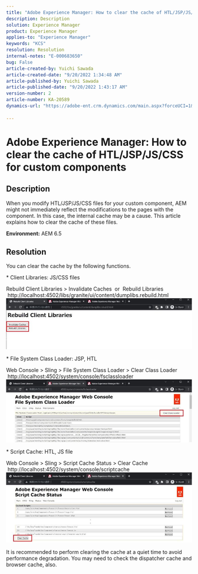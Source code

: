 ```yaml
---
title: "Adobe Experience Manager: How to clear the cache of HTL/JSP/JS/CSS for custom components"
description: Description
solution: Experience Manager
product: Experience Manager
applies-to: "Experience Manager"
keywords: "KCS"
resolution: Resolution
internal-notes: "E-000683650"
bug: False
article-created-by: Yuichi Sawada
article-created-date: "9/20/2022 1:34:48 AM"
article-published-by: Yuichi Sawada
article-published-date: "9/20/2022 1:43:17 AM"
version-number: 2
article-number: KA-20589
dynamics-url: "https://adobe-ent.crm.dynamics.com/main.aspx?forceUCI=1&pagetype=entityrecord&etn=knowledgearticle&id=c9815964-8438-ed11-9db1-0022480862c6"

---
```

# Adobe Experience Manager: How to clear the cache of HTL/JSP/JS/CSS for custom components

## Description


When you modify HTL/JSP/JS/CSS files for your custom component, AEM might not immediately reflect the modifications to the pages with the component. In this case, the internal cache may be a cause.
 This article explains how to clear the cache of these files.

<b>Environment:</b>
 AEM 6.5


## Resolution


You can clear the cache by the following functions.

\* Client Libraries: JS/CSS files

Rebuild Client Libraries &gt; Invalidate Caches  or  Rebuild Libraries
   http://localhost:4502/libs/granite/ui/content/dumplibs.rebuild.html 
     ![](assets/ed2f2e85-af35-ed11-9db1-0022480869de.png)

\* File System Class Loader: JSP, HTL

Web Console &gt; Sling &gt; File System Class Loader &gt; Clear Class Loader
   http://localhost:4502/system/console/fsclassloader
     ![](assets/2438888b-af35-ed11-9db1-0022480869de.png)

\* Script Cache: HTL, JS file

Web Console &gt; Sling &gt; Script Cache Status &gt; Clear Cache
   http://localhost:4502/system/console/scriptcache
     ![](assets/c97ddd91-af35-ed11-9db1-0022480869de.png)

It is recommended to perform clearing the cache at a quiet time to avoid performance degradation.
You may need to check the dispatcher cache and browser cache, also.
